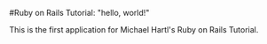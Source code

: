 #Ruby on Rails Tutorial: "hello, world!"

This is the first application for Michael Hartl's Ruby on Rails Tutorial.
